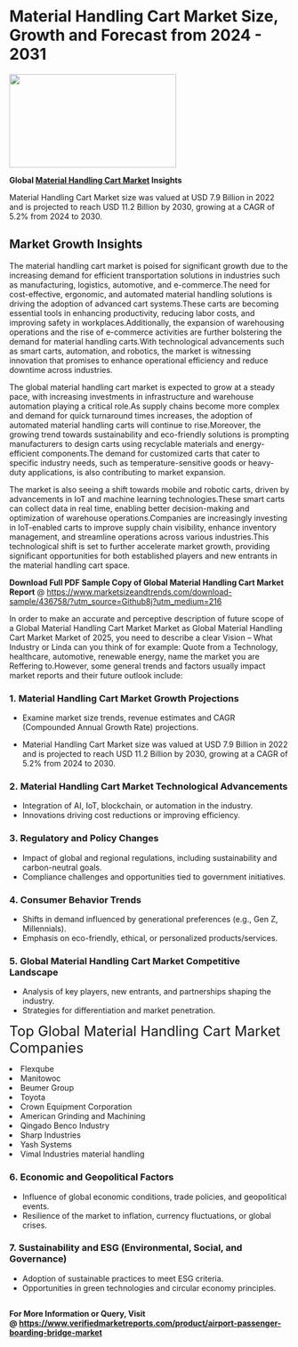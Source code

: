 <H1>Material Handling Cart Market Size, Growth and Forecast from 2024 - 2031</H1><img class="aligncenter size-medium wp-image-584254" src="https://thirdeyenews.in/wp-content/uploads/2024/09/Global-Market-Research-300x168.jpeg" alt="" width="300" height="168" /><p><strong>Global&nbsp;<a href="https://www.marketsizeandtrends.com/download-sample/436758/?utm_source=Github8j?utm_medium=216">Material Handling Cart Market</a> Insights</strong></p><p>Material Handling Cart Market size was valued at USD 7.9 Billion in 2022 and is projected to reach USD 11.2 Billion by 2030, growing at a CAGR of 5.2% from 2024 to 2030.</p><p><h2>Market Growth Insights</h2> <p>The material handling cart market is poised for significant growth due to the increasing demand for efficient transportation solutions in industries such as manufacturing, logistics, automotive, and e-commerce.The need for cost-effective, ergonomic, and automated material handling solutions is driving the adoption of advanced cart systems.These carts are becoming essential tools in enhancing productivity, reducing labor costs, and improving safety in workplaces.Additionally, the expansion of warehousing operations and the rise of e-commerce activities are further bolstering the demand for material handling carts.With technological advancements such as smart carts, automation, and robotics, the market is witnessing innovation that promises to enhance operational efficiency and reduce downtime across industries.</p> <p>The global material handling cart market is expected to grow at a steady pace, with increasing investments in infrastructure and warehouse automation playing a critical role.As supply chains become more complex and demand for quick turnaround times increases, the adoption of automated material handling carts will continue to rise.Moreover, the growing trend towards sustainability and eco-friendly solutions is prompting manufacturers to design carts using recyclable materials and energy-efficient components.The demand for customized carts that cater to specific industry needs, such as temperature-sensitive goods or heavy-duty applications, is also contributing to market expansion.</p> <p>The market is also seeing a shift towards mobile and robotic carts, driven by advancements in IoT and machine learning technologies.These smart carts can collect data in real time, enabling better decision-making and optimization of warehouse operations.Companies are increasingly investing in IoT-enabled carts to improve supply chain visibility, enhance inventory management, and streamline operations across various industries.This technological shift is set to further accelerate market growth, providing significant opportunities for both established players and new entrants in the material handling cart space.</p> <p><span class=""><strong>Download Full PDF Sample Copy of Global Material Handling Cart Market Report</strong> @ <a href="https://www.marketsizeandtrends.com/download-sample/436758/?utm_source=Github8j?utm_medium=216" target="_blank">https://www.marketsizeandtrends.com/download-sample/436758/?utm_source=Github8j?utm_medium=216</a></span></p><p>In order to make an accurate and perceptive description of future scope of a Global&nbsp;Material Handling Cart Market Market as Global&nbsp;Material Handling Cart Market Market of 2025, you need to describe a clear Vision &ndash; What Industry or Linda can you think of for example: Quote from a Technology, healthcare, automotive, renewable energy, name the market you are Reffering to.However, some general trends and factors usually impact market reports and their future outlook include:</p><h3>1.&nbsp;<strong>Material Handling Cart Market Growth Projections</strong></h3><ul><li>Examine market size trends, revenue estimates and CAGR (Compounded Annual Growth Rate) projections.</li><li><p>Material Handling Cart Market size was valued at USD 7.9 Billion in 2022 and is projected to reach USD 11.2 Billion by 2030, growing at a CAGR of 5.2% from 2024 to 2030.</p></li></ul><h3>2.&nbsp;<strong>Material Handling Cart Market Technological Advancements</strong></h3><ul><li>Integration of AI, IoT, blockchain, or automation in the industry.</li><li>Innovations driving cost reductions or improving efficiency.</li></ul><h3>3.&nbsp;<strong>Regulatory and Policy Changes</strong></h3><ul><li>Impact of global and regional regulations, including sustainability and carbon-neutral goals.</li><li>Compliance challenges and opportunities tied to government initiatives.</li></ul><h3>4.&nbsp;<strong>Consumer Behavior Trends</strong></h3><ul><li>Shifts in demand influenced by generational preferences (e.g., Gen Z, Millennials).</li><li>Emphasis on eco-friendly, ethical, or personalized products/services.</li></ul><h3>5.&nbsp;<strong>Global Material Handling Cart Market Competitive Landscape</strong></h3><ul><li>Analysis of key players, new entrants, and partnerships shaping the industry.</li><li>Strategies for differentiation and market penetration.</li></ul><p data-pm-slice="1 1 []"><span style="color: inherit; font-family: inherit; font-size: 25px;">Top Global Material Handling Cart Market Companies</span></p><div class="" data-test-id=""><p><li>Flexqube</li><li> Manitowoc</li><li> Beumer Group</li><li> Toyota</li><li> Crown Equipment Corporation</li><li> American Grinding and Machining</li><li> Qingado Benco Industry</li><li> Sharp Industries</li><li> Yash Systems</li><li> Vimal Industries material handling</li></p></div><h3>6.&nbsp;<strong>Economic and Geopolitical Factors</strong></h3><ul><li>Influence of global economic conditions, trade policies, and geopolitical events.</li><li>Resilience of the market to inflation, currency fluctuations, or global crises.</li></ul><h3>7.&nbsp;<strong>Sustainability and ESG (Environmental, Social, and Governance)</strong></h3><ul><li>Adoption of sustainable practices to meet ESG criteria.</li><li>Opportunities in green technologies and circular economy principles.</li></ul><h2><strong style="font-size: 14px;">For More Information or Query, Visit @&nbsp;</strong><a style="background-color: #ffffff; font-size: 14px;" href="https://www.marketsizeandtrends.com/report/material-handling-cart-market/" target="_blank">https://www.verifiedmarketreports.com/product/airport-passenger-boarding-bridge-market</a></h2>